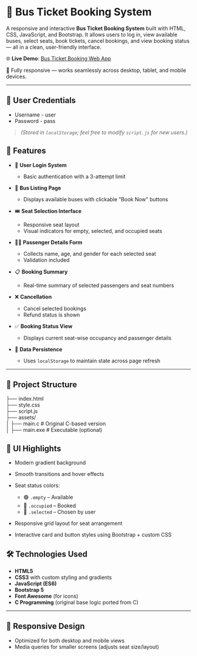 # 🚌 Bus Ticket Booking System

A responsive and interactive **Bus Ticket Booking System** built with HTML, CSS, JavaScript, and Bootstrap. It allows users to log in, view available buses, select seats, book tickets, cancel bookings, and view booking status — all in a clean, user-friendly interface.

🌐 **Live Demo**: [Bus Ticket Booking Web App](https://bus-ticket-booking-system-m044.onrender.com/)

📱 Fully responsive — works seamlessly across desktop, tablet, and mobile devices.

---

## 🔐 User Credentials

- Username - user
- Password - pass
> *(Stored in `localStorage`; feel free to modify `script.js` for new users.)*


## 🚀 Features

- 🔐 **User Login System**
  - Basic authentication with a 3-attempt limit

- 🚌 **Bus Listing Page**
  - Displays available buses with clickable "Book Now" buttons

- 🎟️ **Seat Selection Interface**
  - Responsive seat layout
  - Visual indicators for empty, selected, and occupied seats

- 🧑‍💼 **Passenger Details Form**
  - Collects name, age, and gender for each selected seat
  - Validation included

- 📋 **Booking Summary**
  - Real-time summary of selected passengers and seat numbers

- ❌ **Cancellation**
  - Cancel selected bookings
  - Refund status is shown

- ✅ **Booking Status View**
  - Displays current seat-wise occupancy and passenger details

- 💾 **Data Persistence**
  - Uses `localStorage` to maintain state across page refresh

---

## 📁 Project Structure

├── index.html<br>
├── style.css<br>
├── script.js<br>
├── assets/<br>
│ ├── main.c # Original C-based version<br>
│ ├── main.exe # Executable (optional)<br>


## 🎨 UI Highlights

- Modern gradient background
- Smooth transitions and hover effects
- Seat status colors:
  - 🟢 `.empty` – Available
  - 🔴 `.occupied` – Booked
  - 🔵 `.selected` – Chosen by user

- Responsive grid layout for seat arrangement
- Interactive card and button styles using Bootstrap + custom CSS

## 🛠️ Technologies Used

- **HTML5**
- **CSS3** with custom styling and gradients
- **JavaScript (ES6)**
- **Bootstrap 5**
- **Font Awesome** (for icons)
- **C Programming** (original base logic ported from C)

---

## 📱 Responsive Design

- Optimized for both desktop and mobile views
- Media queries for smaller screens (adjusts seat size/layout)


